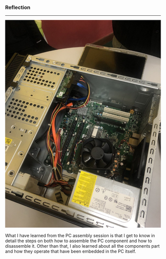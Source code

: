 ### Reflection
--------------
![image](<pc assemble.jpg>)

What I have learned from the PC assembly session is that I get to know in detail the steps on both how to assemble the PC component and how to disassemble it. Other than that, I also learned about all the components part and how they operate that have been embedded in the PC itself.
